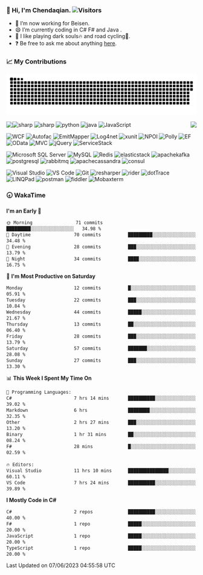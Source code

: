 ### :frog: Hi, I'm Chendaqian.  ![Visitors](https://visitor-badge.laobi.icu/badge?page_id=Chendaqian.Chendaqian)

- :telescope: I’m now working for Beisen.
- :smile: I’m currently coding in C# F# and Java . 
- :gift_heart: I like playing dark souls:fire: and road cycling:bicyclist:.
- :question: Be free to ask me about anything [here](https://github.com/ChenDaqian/ChenDaqian/issues).

### :chart_with_upwards_trend: My Contributions
![](https://raw.githubusercontent.com/ChenDaqian/ChenDaqian/main/assets/github-contribution-grid-snake.svg)

<img align="left" src="https://github-readme-stats.vercel.app/api?username=ChenDaqian&show_icons=true&hide_border=true">
<img align="right" src="https://github-readme-stats.vercel.app/api/top-langs/?username=ChenDaqian&hide_border=true">



<!-- ### :wrench: 𝗠𝘆 𝗧𝗲𝗰𝗸 𝗦𝘁𝗮𝗰𝗸 -->

![sharp](https://img.shields.io/badge/-.NET%20Framework%20/%20Core-%237A0099?style=flat-square&logo=dotnet&logoColor=%23ffffff)
![sharp](https://img.shields.io/badge/-C/FSharp-%237A0099?style=flat-square&logo=sharp&logoColor=%23ffffff)
![python](https://img.shields.io/badge/-Python-%23EEEE00?style=flat-square&logo=python&logoColor=%2300BBFF)
![java](https://img.shields.io/badge/-Java-%23B41717?style=flat-square&logo=joplin&logoColor=%2300BBFF)
![JavaScript](https://img.shields.io/badge/-JavaScript-%23EEEE00?style=flat-square&logo=javascript&logoColor=00BBFF&color=%23FFCE5A)

![WCF](https://img.shields.io/badge/-WCF-%23C10066?style=flat-square&logo=wantedly&logoColor=%23ffffff)
![Autofac](https://img.shields.io/badge/-Autofac-%23008866?style=flat-square&logo=airbnb&logoColor=%23ffffff)
![EmitMapper](https://img.shields.io/badge/-EmitMapper-%23C10066?style=flat-square&logo=mendeley&logoColor=%23ffffff)
![Log4net](https://img.shields.io/badge/-Log4net-%23008866?style=flat-square&logo=lospec&logoColor=%23ffffff)
![xunit](https://img.shields.io/badge/-XUnit-%23C10066?style=flat-square&logo=expertsexchange&logoColor=%23ffffff)
![NPOI](https://img.shields.io/badge/-NPOI-%23008866?style=flat-square&logo=neovim&logoColor=%23ffffff)
![Polly](https://img.shields.io/badge/-Polly-%23C10066?style=flat-square&logo=pointy&logoColor=%23ffffff)
![EF](https://img.shields.io/badge/-EntityFramework-%23008866?style=flat-square&logo=e&logoColor=%23ffffff)
![OData](https://img.shields.io/badge/-OData-%23C10066?style=flat-square&logo=opera&logoColor=%23ffffff)
![MVC](https://img.shields.io/badge/-MVC%20&%20WebApi-%23008866?style=flat-square&logo=monzo&logoColor=%23ffffff)
![jQuery](https://img.shields.io/badge/-jQuery-%23C10066?style=flat-square&logo=jquery&logoColor=%23ffffff)
![ServiceStack](https://img.shields.io/badge/-ServiceStack-%23008866?style=flat-square&logo=skypack&logoColor=%23ffffff)

![Microsoft SQL Server](https://img.shields.io/badge/-MicrosoftSqlServer-%23888800?style=flat-square&logo=microsoftsqlserver&logoColor=ffffff)
![MySQL](https://img.shields.io/badge/-MySQL-%23007ACC?style=flat-square&logo=mysql&logoColor=ffffff)
![Redis](https://img.shields.io/badge/-Redis-%23F05032?style=flat-square&logo=redis&logoColor=%23ffffff)
![elasticstack](https://img.shields.io/badge/-ElasticStack-%2300DDAA?style=flat-square&logo=elasticstack&logoColor=%23ffffff)
![apachekafka](https://img.shields.io/badge/-Kafka-%23ED2B88?style=flat-square&logo=apachekafka&logoColor=%23ffffff)
![postgresql](https://img.shields.io/badge/-PostgreSql-%23007ACC?style=flat-square&logo=postgresql&logoColor=ffffff)
![rabbitmq](https://img.shields.io/badge/-Rabbitmq-%23FF8800?style=flat-square&logo=rabbitmq&logoColor=%23ffffff)
![apachecassandra](https://img.shields.io/badge/-Cassandra-%23008888?style=flat-square&logo=Apachecassandra&logoColor=%23ffffff)
![consul](https://img.shields.io/badge/-Consul-%23C10066?style=flat-square&logo=consul&logoColor=%23ffffff)

![Visual Studio](https://img.shields.io/badge/-VisualStudio-%237A0099?style=flat-square&logo=visualstudio)
![VS Code](https://img.shields.io/badge/-VSCode-%23007ACC?style=flat-square&logo=visual-studio-code)
![Git](https://img.shields.io/badge/-Git-%23F05032?style=flat-square&logo=git&logoColor=%23ffffff)
![resharper](https://img.shields.io/badge/-ReSharper-%23C10066?style=flat-square&logo=resharper&logoColor=%23ffffff)
![rider](https://img.shields.io/badge/-Rider-%23C10066?style=flat-square&logo=rider&logoColor=%23ffffff)
![dotTrace](https://img.shields.io/badge/-dotTrace-%23C10066?style=flat-square&logo=d&logoColor=%23ffffff)
![LINQPad](https://img.shields.io/badge/-LINQPad-%23C10066?style=flat-square&logo=liberapay&logoColor=%23ffffff)
![postman](https://img.shields.io/badge/-Postman-%23F05032?style=flat-square&logo=postman&logoColor=%23ffffff)
![fiddler](https://img.shields.io/badge/-Fiddler-%23008866?style=flat-square&logo=electronfiddle&logoColor=%23ffffff)
![Mobaxterm](https://img.shields.io/badge/-Mobaxterm-%235391FE?style=flat-square&logo=powershell&logoColor=%23ffffff)

### :clock830: WakaTime

<!--START_SECTION:waka-->
**I'm an Early 🐤** 

```text
🌞 Morning                71 commits          █████████░░░░░░░░░░░░░░░░   34.98 % 
🌆 Daytime                70 commits          █████████░░░░░░░░░░░░░░░░   34.48 % 
🌃 Evening                28 commits          ███░░░░░░░░░░░░░░░░░░░░░░   13.79 % 
🌙 Night                  34 commits          ████░░░░░░░░░░░░░░░░░░░░░   16.75 % 
```
📅 **I'm Most Productive on Saturday** 

```text
Monday                   12 commits          █░░░░░░░░░░░░░░░░░░░░░░░░   05.91 % 
Tuesday                  22 commits          ███░░░░░░░░░░░░░░░░░░░░░░   10.84 % 
Wednesday                44 commits          █████░░░░░░░░░░░░░░░░░░░░   21.67 % 
Thursday                 13 commits          ██░░░░░░░░░░░░░░░░░░░░░░░   06.40 % 
Friday                   28 commits          ███░░░░░░░░░░░░░░░░░░░░░░   13.79 % 
Saturday                 57 commits          ███████░░░░░░░░░░░░░░░░░░   28.08 % 
Sunday                   27 commits          ███░░░░░░░░░░░░░░░░░░░░░░   13.30 % 
```


📊 **This Week I Spent My Time On** 

```text
💬 Programming Languages: 
C#                       7 hrs 14 mins       ██████████░░░░░░░░░░░░░░░   39.02 % 
Markdown                 6 hrs               ████████░░░░░░░░░░░░░░░░░   32.35 % 
Other                    2 hrs 27 mins       ███░░░░░░░░░░░░░░░░░░░░░░   13.20 % 
Binary                   1 hr 31 mins        ██░░░░░░░░░░░░░░░░░░░░░░░   08.24 % 
F#                       28 mins             █░░░░░░░░░░░░░░░░░░░░░░░░   02.59 % 

🔥 Editors: 
Visual Studio            11 hrs 10 mins      ███████████████░░░░░░░░░░   60.11 % 
VS Code                  7 hrs 24 mins       ██████████░░░░░░░░░░░░░░░   39.89 % 
```

**I Mostly Code in C#** 

```text
C#                       2 repos             ██████████░░░░░░░░░░░░░░░   40.00 % 
F#                       1 repo              █████░░░░░░░░░░░░░░░░░░░░   20.00 % 
JavaScript               1 repo              █████░░░░░░░░░░░░░░░░░░░░   20.00 % 
TypeScript               1 repo              █████░░░░░░░░░░░░░░░░░░░░   20.00 % 
```




 Last Updated on 07/06/2023 04:55:58 UTC
<!--END_SECTION:waka-->
